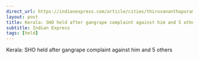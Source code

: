 ```yaml
---
direct_url: https://indianexpress.com/article/cities/thiruvananthapuram/kerala-sho-held-after-gangrape-complaint-against-him-and-5-others-8266722/
layout: post
title: Kerala: SHO held after gangrape complaint against him and 5 others
subtitle: Indian Express
tags: [held]
---
```


Kerala: SHO held after gangrape complaint against him and 5 others